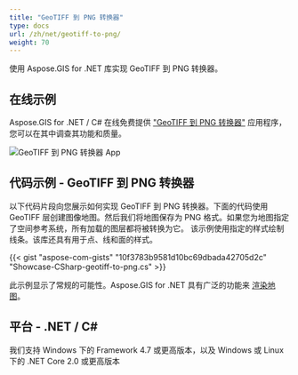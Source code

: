 ```yaml
---
title: "GeoTIFF 到 PNG 转换器"
type: docs
url: /zh/net/geotiff-to-png/
weight: 70
---
```


使用 Aspose.GIS for .NET 库实现 GeoTIFF 到 PNG 转换器。

## **在线示例**

Aspose.GIS for .NET / C# 在线免费提供 ["GeoTIFF 到 PNG 转换器"](https://products.aspose.app/gis/viewer/geotiff-to-png) 应用程序，您可以在其中调查其功能和质量。

![GeoTIFF 到 PNG 转换器 App](viewer.png)

## **代码示例 - GeoTIFF 到 PNG 转换器**

以下代码片段向您展示如何实现 GeoTIFF 到 PNG 转换器。下面的代码使用 GeoTIFF 层创建图像地图。然后我们将地图保存为 PNG 格式。如果您为地图指定了空间参考系统，所有加载的图层都将被转换为它。
该示例使用指定的样式绘制线条。该库还具有用于点、线和面的样式。

{{< gist "aspose-com-gists" "10f3783b9581d10bc69dbada42705d2c" "Showcase-CSharp-geotiff-to-png.cs" >}}

此示例显示了常规的可能性。Aspose.GIS for .NET 具有广泛的功能来 [渲染地图](https://docs.aspose.com/gis/net/map-rendering/)。

## **平台 - .NET / C#**

我们支持 Windows 下的 Framework 4.7 或更高版本，以及 Windows 或 Linux 下的 .NET Core 2.0 或更高版本
